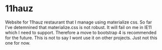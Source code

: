 # 11hauz
Website for 11hauz restaurant that I manage using materialize css. So far I've detemnined that materialize.css is not robust. It will fail on me in IE11 which I need to support. Therefore a move to bootstrap 4 is recommended for the future. This is not to say I wont use it on other projects. Just not this one for now. 
